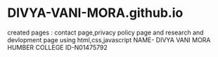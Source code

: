# DIVYA-VANI-MORA.github.io
created pages :
contact page,privacy policy page and research and devlopment page using html,css,javascript
NAME- DIVYA VANI MORA
HUMBER COLLEGE
ID-N01475792
